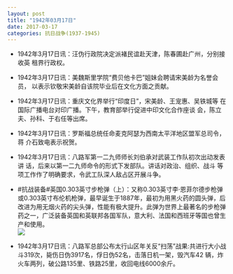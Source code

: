 ```yaml
---
layout: post
title: "1942年03月17日"
date: 2017-03-17
categories: 抗日战争(1937-1945)
---
```


<meta name="referrer" content="no-referrer" />

- 1942年3月17日讯：汪伪行政院决定派褚民谊赴天津，陈春圃赴广州，分别接收英 租界行政权。 

- 1942年3月17日讯：美魏斯里学院“费贝他卡巴”姐妹会聘请宋美龄为名誉会员， 以表示钦敬宋美龄自该院毕业后在文化方面之贡献。 

- 1942年3月17日讯：重庆文化界举行“印度日”，宋美龄、王宠惠、吴铁城等 在国际广播电台对印广播。下午，教育部举行促进中印文化合作座谈 会，陈立夫、孙科、于右任等出席。 

- 1942年3月17日讯：罗斯福总统任命麦克阿瑟为西南太平洋地区盟军总司令，蒋 介石致电表示祝贺。 

- 1942年3月17日讯：八路军第一二九师师长刘伯承对武装工作队初次出动发表讲 话，后来以第一二九师命令的形式下发部队。讲话对政治、组织、战斗 等项工作作了明确要求，令武工队深人敌占区开展斗争。 

- #抗战装备#英国0.303英寸步枪弹（上）：又称0.303英寸李·恩菲尔德步枪弹或0.303英寸布伦机枪弹，最早诞生于1887年，最初为用黑火药的圆头弹，后改进为用无烟火药的尖头弹，性能有极大提升。此弹为世界上最著名的步枪弹药之一，广泛装备英国和英联邦各国军队，意大利、法国和西班牙等国也曾生产和使用。 <br/><img src="https://wx2.sinaimg.cn/large/aca367d8ly1fdpluvi1gkj20680noac7.jpg" />

- 1942年3月17日讯：八路军总部公布太行山区年关反“扫荡”战果:共进行大小战 斗319次，毙伤日伪3917名，俘日伪52名，击落日机一架，毁汽车42 辆，炸火车两列，破公路135里、铁路25里，收回电线6000余斤。 

